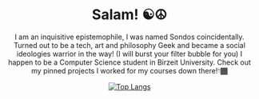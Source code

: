 <h1 align=center>Salam! ☯️☮️ </h1>
<p align=center>I am an inquisitive epistemophile, I was named Sondos coincidentally. 
 Turned out to be a tech, art and philosophy Geek and became a social ideologies warrior in the way! (I will burst your filter bubble for you)
  I happen to be a Computer Science student in Birzeit University. Check out my pinned projects I worked for my courses down there!👇🏾
</p>
<div align=center> 
 
 [![Top Langs](https://github-readme-stats.vercel.app/api/top-langs/?username=sondosaabed&layout=donut-vertical&theme=vision-friendly-dark)](https://github.com/anuraghazra/github-readme-stats)
</div> 
